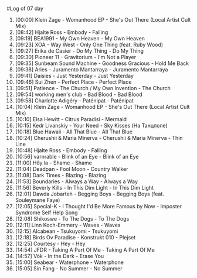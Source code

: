 #Log of 07 day

1. [00:00] Klein Zage - Womanhood EP - She's Out There (Local Artist Cult Mix)
1. [08:42] Hjalte Ross - Embody - Falling
1. [09:19] BEA1991 - My Own Heaven - My Own Heaven
1. [09:23] XOA - Way West - Only One Thing (feat. Ruby Wood)
1. [09:27] Erika de Casier - Do My Thing - Do My Thing
1. [09:30] Pioneer 11 - Gravitorium - I'm Not a Player
1. [09:35] Sunbeam Sound Machine - Goodness Gracious - Hold Me Back
1. [09:38] Aries - Juramento Mantarraya - Juramento Mantarraya
1. [09:41] Daisies - Just Yesterday - Just Yesterday
1. [09:46] Sui Zhen - Perfect Place - Perfect Place
1. [09:51] Patience - The Church / My Own Invention - The Church
1. [09:54] working men's club - Bad Blood - Bad Blood
1. [09:58] Charlotte Adigéry - Paténipat - Paténipat
1. [10:04] Klein Zage - Womanhood EP - She's Out There (Local Artist Cult Mix)
1. [10:10] Elsa Hewitt - Citrus Paradisi - Mermaid
1. [10:15] Kedr Livanskiy - Your Need - Sky Kisses (На Танцполе)
1. [10:18] Blue Hawaii - All That Blue - All That Blue
1. [10:24] Cherushii & Maria Minerva - Cherushii & Maria Minerva - Thin Line
1. [10:48] Hjalte Ross - Embody - Falling
1. [10:56] varnrable - Blink of an Eye - Blink of an Eye
1. [11:00] Hôy la - Shame - Shame
1. [11:04] Deadpan - Fool Moon - Country Walker
1. [11:08] Dark Times - Blazing - Blazing
1. [11:53] Boundaries - Always a Way - Always a Way
1. [11:56] Beverly Kills - In This Dim Light - In This Dim Light
1. [12:01] Dawda Jobarteh - Begging Boys - Begging Boys (feat. Souleymane Faye)
1. [12:05] Special-K - I Thought I'd Be More Famous by Now - Imposter Syndrome Self Help Song
1. [12:08] Shikoswe - To The Dogs - To The Dogs
1. [12:11] Linn Koch-Emmery - Waves - Waves
1. [12:15] Alcabean - Tsukuyomi - Tsukuyomi
1. [12:18] Birds Ov Paradise - Konstrukt 010 - Plejset
1. [12:25] Courtesy - Hey - Hey
1. [14:54] JFDR - Taking A Part Of Me - Taking A Part Of Me
1. [14:57] Vök - In the Dark - Erase You
1. [15:00] Seabear - Waterphone - Waterphone
1. [15:05] Sin Fang - No Summer - No Summer

